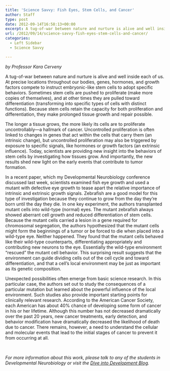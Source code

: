 ```yaml
---
title: 'Science Savvy: Fish Eyes, Stem Cells, and Cancer'
author: Staff
type: post
date: 2012-09-14T16:58:13+00:00
excerpt: A tug-of-war between nature and nurture is alive and well inside each of us.
url: /2012/09/14/science-savvy-fish-eyes-stem-cells-and-cancer/
categories:
  - Left Sidebar
  - Science Savvy

---
```

<p style="text-align: left;">
  <em>by Professor Kara Cerveny</em>
</p>

<p style="text-align: left;">
  A tug-of-war between nature and nurture is alive and well inside each of us. At precise locations throughout our bodies, genes, hormones, and growth factors compete to instruct embryonic-like stem cells to adopt specific behaviors. Sometimes stem cells are pushed to proliferate (make more copies of themselves), and at other times they are pulled toward differentiation (transforming into specific types of cells with distinct functions). Because stem cells retain the capacity for both proliferation and differentiation, they make prolonged tissue growth and repair possible.
</p>

The longer a tissue grows, the more likely its cells are to proliferate uncontrollably—a hallmark of cancer. Uncontrolled proliferation is often linked to changes in genes that act within the cells that carry them (an intrinsic change), but uncontrolled proliferation may also be triggered by exposure to specific signals, like hormones or growth factors (an extrinsic influence). Today, scientists are providing new insight into the behaviors of stem cells by investigating how tissues grow. And importantly, the new results shed new light on the early events that contribute to tumor formation.

In a recent paper, which my Developmental Neurobiology conference discussed last week, scientists examined fish eye growth and used a mutant with defective eye growth to tease apart the relative importance of intrinsic and extrinsic growth signals. Zebrafish are a good model for this type of investigation because they continue to grow from the day they’re born until the day they die. In one key experiment, the authors transplanted mutant cells into wild-type (normal) eyes. The mutant zebrafish always showed aberrant cell growth and reduced differentiation of stem cells. Because the mutant cells carried a lesion in a gene required for chromosomal segregation, the authors hypothesized that the mutant cells might form the beginnings of a tumor or be forced to die when placed into a wild-type eye. Neither happened. They found that the mutant cells behaved like their wild-type counterparts, differentiating appropriately and contributing new neurons to the eye. Essentially the wild-type environment “rescued” the mutant cell behavior. This surprising result suggests that the environment can guide dividing cells out of the cell cycle and toward differentiation, and that a cell’s local environment may be just as important as its genetic composition.

Unexpected possibilities often emerge from basic science research. In this particular case, the authors set out to study the consequences of a particular mutation but learned about the powerful influence of the local environment. Such studies also provide important starting points for clinically relevant research. According to the American Cancer Society, each American has about 40% chance of developing some form of cancer in his or her lifetime. Although this number has not decreased dramatically over the past 20 years, new cancer treatments, early detection, and behavior modification have dramatically decreased the likelihood of death due to cancer. There remains, however, a need to understand the cellular and molecular events that lead to the initial stages of cancer to prevent it from occurring at all.

&nbsp;

_For more information about this work, please talk to any of the students in Developmental Neurobiology or visit the [Dive into Development Blog][1]._

 [1]: http://cervenylab.wordpress.com/